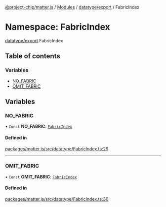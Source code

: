 [@project-chip/matter.js](../README.md) / [Modules](../modules.md) / [datatype/export](datatype_export.md) / FabricIndex

# Namespace: FabricIndex

[datatype/export](datatype_export.md).FabricIndex

## Table of contents

### Variables

- [NO\_FABRIC](datatype_export.FabricIndex.md#no_fabric)
- [OMIT\_FABRIC](datatype_export.FabricIndex.md#omit_fabric)

## Variables

### NO\_FABRIC

• `Const` **NO\_FABRIC**: [`FabricIndex`](datatype_export.md#fabricindex)

#### Defined in

[packages/matter.js/src/datatype/FabricIndex.ts:29](https://github.com/project-chip/matter.js/blob/e87b236f/packages/matter.js/src/datatype/FabricIndex.ts#L29)

___

### OMIT\_FABRIC

• `Const` **OMIT\_FABRIC**: [`FabricIndex`](datatype_export.md#fabricindex)

#### Defined in

[packages/matter.js/src/datatype/FabricIndex.ts:30](https://github.com/project-chip/matter.js/blob/e87b236f/packages/matter.js/src/datatype/FabricIndex.ts#L30)
